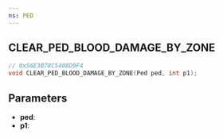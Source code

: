 ```yaml
---
ns: PED
---
```

## CLEAR_PED_BLOOD_DAMAGE_BY_ZONE

```c
// 0x56E3B78C5408D9F4
void CLEAR_PED_BLOOD_DAMAGE_BY_ZONE(Ped ped, int p1);
```

## Parameters
* **ped**:
* **p1**:
